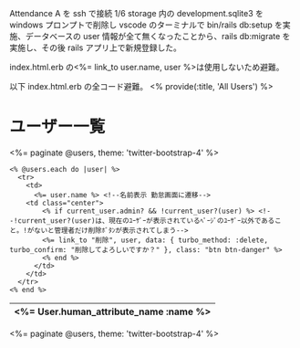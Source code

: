 Attendance A を ssh で接続
1/6 storage 内の development.sqlite3 を windows プロンプトで削除し vscode のターミナルで bin/rails db:setup を実施、データベースの user 情報が全て無くなったことから、rails db:migrate を実施し、その後 rails アプリ上で新規登録した。

index.html.erb の<%= link_to user.name, user %>は使用しないため避難。

以下 index.html.erb の全コード避難。
<% provide(:title, 'All Users') %>

<h1>ユーザー一覧</h1>

<div class="col-md-10 col-md-offset-1">
  <%= paginate @users, theme: 'twitter-bootstrap-4' %> <!--will pegenateからkaminariに変更-->
  <table class="table table-condensed table-hover" id="table-users">
    <thead>
      <tr>
        <th><%= User.human_attribute_name :name %></th> <!--名前-->
      </tr>
    </thead>

    <% @users.each do |user| %>
      <tr>
        <td>
          <%= user.name %> <!--名前表示 勤怠画面に遷移-->
        <td class="center">
            <% if current_user.admin? && !current_user?(user) %> <!--!current_user?(user)は、現在のﾕｰｻﾞｰが表示されているﾍﾟｰｼﾞのﾕｰｻﾞｰ以外であること。!がないと管理者だけ削除ﾎﾞﾀﾝが表示されてしまう-->
            <%= link_to "削除", user, data: { turbo_method: :delete, turbo_confirm: "削除してよろしいですか？" }, class: "btn btn-danger" %>
            <% end %>
          </td>
        </td>
      </tr>
    <% end %>

  </table>
  <%= paginate @users, theme: 'twitter-bootstrap-4' %>
</div>
